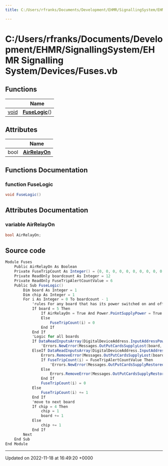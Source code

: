 ```yaml
---
title: C:/Users/rfranks/Documents/Development/EHMR/SignallingSystem/EHMR Signalling System/Devices/Fuses.vb

---
```


# C:/Users/rfranks/Documents/Development/EHMR/SignallingSystem/EHMR Signalling System/Devices/Fuses.vb



## Functions

|                | Name           |
| -------------- | -------------- |
| [void](/SignallingSystem-doc/mainsystem/Files/SerialPixelLeds_8vb/#variable-void) | **[FuseLogic](/SignallingSystem-doc/mainsystem/Files/Fuses_8vb/#function-fuselogic)**() |

## Attributes

|                | Name           |
| -------------- | -------------- |
| bool | **[AirRelayOn](/SignallingSystem-doc/mainsystem/Files/Fuses_8vb/#variable-airrelayon)**  |


## Functions Documentation

### function FuseLogic

```csharp
void FuseLogic()
```



## Attributes Documentation

### variable AirRelayOn

```csharp
bool AirRelayOn;
```



## Source code

```csharp
Module Fuses
    Public AirRelayOn As Boolean
    Private FuseTripCount As Integer() = {0, 0, 0, 0, 0, 0, 0, 0, 0, 0, 0, 0, 0, 0, 0, 0, 0, 0, 0, 0, 0, 0, 0, 0, 0, 0, 0, 0, 0, 0, 0, 0, 0, 0, 0, 0, 0, 0, 0, 0, 0, 0, 0, 0, 0, 0, 0, 0}
    Private ReadOnly boardcount As Integer = 12
    Private ReadOnly FuseTripAlertCountValue = 6
    Public Sub FuseLogic()
        Dim board As Integer = 1
        Dim chip As Integer = 1
        For i As Integer = 0 To boardcount - 1
            'rules For any board that has its power switched on and off under normal operation
            If board = 5 Then
                If AirRelayOn = True And Power.PointSupplyPower = True And Safety.EStopTriggered = False Then
                Else
                    FuseTripCount(i) = 0
                End If
            End If
            'Logic for all boards
            If DataReadInputsArray(DigitalDeviceAddress.InputAddressPowerCheckInput(i)) = 0 And FuseTripCount(i) = FuseTripAlertCountValue Then
                'Errors.NewError(Messages.OutPutCardsSupplyLost(board, chip))
            ElseIf DataReadInputsArray(DigitalDeviceAddress.InputAddressPowerCheckInput(i)) = 1 Then
                Errors.RemoveError(Messages.OutPutCardsSupplyLost(board, chip))
                If FuseTripCount(i) = FuseTripAlertCountValue Then
                    'Errors.NewError(Messages.OutPutCardsSupplyRestored(board, chip))
                Else
                    Errors.RemoveError(Messages.OutPutCardsSupplyRestored(board, chip))
                End If
                FuseTripCount(i) = 0
            Else
                FuseTripCount(i) += 1
            End If
            'move to next board
            If chip = 4 Then
                chip = 1
                board += 1
            Else
                chip += 1
            End If
        Next
    End Sub
End Module
```


-------------------------------

Updated on 2022-11-18 at 16:49:20 +0000
